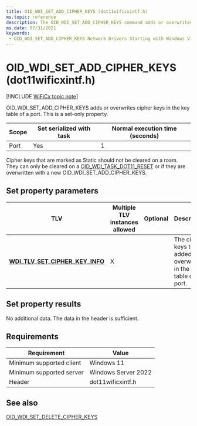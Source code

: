 ```yaml
---
title: OID_WDI_SET_ADD_CIPHER_KEYS (dot11wificxintf.h)
ms.topic: reference
description: The OID_WDI_SET_ADD_CIPHER_KEYS command adds or overwrites cipher keys in the key table of a port. This is a set-only property.
ms.date: 07/31/2021
keywords:
 - OID_WDI_SET_ADD_CIPHER_KEYS Network Drivers Starting with Windows Vista
---
```


# OID\_WDI\_SET\_ADD\_CIPHER\_KEYS (dot11wificxintf.h)

[!INCLUDE [WiFiCx topic note](../includes/wificx-version-warning.md)]


OID\_WDI\_SET\_ADD\_CIPHER\_KEYS adds or overwrites cipher keys in the key table of a port. This is a set-only property.

| Scope | Set serialized with task | Normal execution time (seconds) |
|-------|--------------------------|---------------------------------|
| Port  | Yes                      | 1                               |

 

Cipher keys that are marked as Static should not be cleared on a roam. They can only be cleared on a [OID\_WDI\_TASK\_DOT11\_RESET](oid-wdi-task-dot11-reset.md) or if they are overwritten with a new OID\_WDI\_SET\_ADD\_CIPHER\_KEYS.

## Set property parameters


| TLV                                                                          | Multiple TLV instances allowed | Optional | Description                                                              |
|------------------------------------------------------------------------------|--------------------------------|----------|--------------------------------------------------------------------------|
| [**WDI\_TLV\_SET\_CIPHER\_KEY\_INFO**](./wdi-tlv-set-cipher-key-info.md) | X                              |          | The cipher keys to be added or overwritten in the key table of the port. |

 

## Set property results


No additional data. The data in the header is sufficient.

## Requirements

|Requirement|Value|
|--- |--- |
|Minimum supported client|Windows 11|
|Minimum supported server|Windows Server 2022|
|Header|dot11wificxintf.h|

## See also


[OID\_WDI\_SET\_DELETE\_CIPHER\_KEYS](oid-wdi-set-delete-cipher-keys.md)

 

